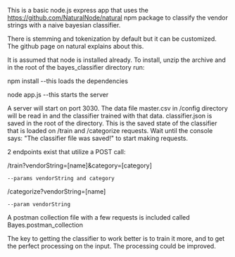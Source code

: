 This is a basic node.js express app that uses the 
https://github.com/NaturalNode/natural npm package to classify the vendor strings with a naive bayesian classifier.

There is stemming and tokenization by default but it can be customized.  The github page on natural explains about this.

It is assumed that node is installed already.
To install, unzip the archive and in the root of the bayes_classifier directory run:

npm install   --this loads the dependencies

node app.js   --this starts the server

A server will start on port 3030. The data file master.csv in /config  directory will be read in and the classifier trained with that data.  classifier.json is saved in the root of the directory.  This is the saved state of the classifier that is loaded on /train and /categorize requests.
Wait until the console says:
"The classifier file was saved!"
to start making requests.

2 endpoints exist that utilize a POST call:

/train?vendorString=[name]&category=[category]

	--params vendorString and category

/categorize?vendorString=[name]

	--param vendorString


A postman collection file with a few requests is included called Bayes.postman_collection

The key to getting the classifier to work better is to train it more, and to get the perfect
processing on the input.  The processing could be improved.




